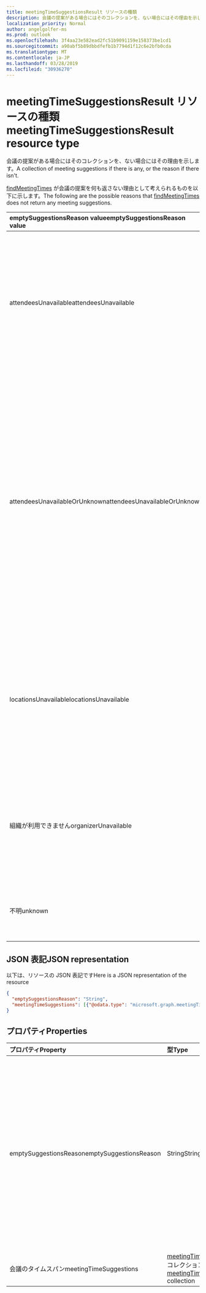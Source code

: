 ```yaml
---
title: meetingTimeSuggestionsResult リソースの種類
description: 会議の提案がある場合にはそのコレクションを、ない場合にはその理由を示します。
localization_priority: Normal
author: angelgolfer-ms
ms.prod: outlook
ms.openlocfilehash: 3f4aa23e582ead2fc51b9091159e158373be1cd1
ms.sourcegitcommit: a90abf5b89dbbdfefb1b7794d1f12c6e2bfb0cda
ms.translationtype: MT
ms.contentlocale: ja-JP
ms.lasthandoff: 03/28/2019
ms.locfileid: "30936270"
---
```

# <a name="meetingtimesuggestionsresult-resource-type"></a><span data-ttu-id="a42bc-103">meetingTimeSuggestionsResult リソースの種類</span><span class="sxs-lookup"><span data-stu-id="a42bc-103">meetingTimeSuggestionsResult resource type</span></span>

<span data-ttu-id="a42bc-104">会議の提案がある場合にはそのコレクションを、ない場合にはその理由を示します。</span><span class="sxs-lookup"><span data-stu-id="a42bc-104">A collection of meeting suggestions if there is any, or the reason if there isn't.</span></span>

<span data-ttu-id="a42bc-105">[findMeetingTimes](../api/user-findmeetingtimes.md) が会議の提案を何も返さない理由として考えられるものを以下に示します。</span><span class="sxs-lookup"><span data-stu-id="a42bc-105">The following are the possible reasons that [findMeetingTimes](../api/user-findmeetingtimes.md) does not return any meeting suggestions.</span></span>

|<span data-ttu-id="a42bc-106">**emptySuggestionsReason value**</span><span class="sxs-lookup"><span data-stu-id="a42bc-106">**emptySuggestionsReason value**</span></span>|<span data-ttu-id="a42bc-107">**理由**</span><span class="sxs-lookup"><span data-stu-id="a42bc-107">**Reasons**</span></span>|
|:-----|:-----|
| <span data-ttu-id="a42bc-108">attendeesUnavailable</span><span class="sxs-lookup"><span data-stu-id="a42bc-108">attendeesUnavailable</span></span> | <span data-ttu-id="a42bc-109">すべての出席者の空き時間情報がわかっていますが、[会議の信頼度](../api/user-findmeetingtimes.md#the-confidence-of-a-meeting-suggestion)のしきい値 (既定では 50%) に到達できる十分な出席者がいません。</span><span class="sxs-lookup"><span data-stu-id="a42bc-109">All of the attendees' availability is known, but not enough attendees are available to reach the [meeting confidence](../api/user-findmeetingtimes.md#the-confidence-of-a-meeting-suggestion) threshold, which is 50% by default, for any time period.</span></span>|
| <span data-ttu-id="a42bc-110">attendeesUnavailableOrUnknown</span><span class="sxs-lookup"><span data-stu-id="a42bc-110">attendeesUnavailableOrUnknown</span></span> | <span data-ttu-id="a42bc-p101">一部またはすべての出席者の空き時間情報が不明なため、会議の確実性が設定されているしきい値 (既定では 50%) を下回っています。出席者が組織外の場合、または空き時間情報の取得でエラーが生じる場合には、出席者の空き時間情報が不明になることがあります。</span><span class="sxs-lookup"><span data-stu-id="a42bc-p101">Some or all of the attendees have unknown availability, causing the meeting confidence to fall below the set threshold, which is 50% by default. Attendee availability can become unknown if the attendee is outside of the organization, or there is an error obtaining free/busy information.</span></span>|
| <span data-ttu-id="a42bc-113">locationsUnavailable</span><span class="sxs-lookup"><span data-stu-id="a42bc-113">locationsUnavailable</span></span> | <span data-ttu-id="a42bc-114">**locationConstraint** の [isRequired](locationconstraint.md) プロパティが必須に指定されているものの、算出された時間範囲で利用可能な場所がありません。</span><span class="sxs-lookup"><span data-stu-id="a42bc-114">The **isRequired** property of the [locationConstraint](locationconstraint.md) parameter is specified as mandatory, and yet there are no locations available at the calculated time slots.</span></span> |
| <span data-ttu-id="a42bc-115">組織が利用できません</span><span class="sxs-lookup"><span data-stu-id="a42bc-115">organizerUnavailable</span></span> | <span data-ttu-id="a42bc-116">**IsOrganizerOptional** パラメーターが false で、要求された時間枠では、主催者が現時点で出席可能ではありません。</span><span class="sxs-lookup"><span data-stu-id="a42bc-116">The **isOrganizerOptional** parameter is false and yet the organizer is not available during the requested time window.</span></span> |
| <span data-ttu-id="a42bc-117">不明</span><span class="sxs-lookup"><span data-stu-id="a42bc-117">unknown</span></span> | <span data-ttu-id="a42bc-118">会議提案が 1 つも返されない理由が不明です。</span><span class="sxs-lookup"><span data-stu-id="a42bc-118">The reason for not returning any meeting suggestions is not known.</span></span>|

## <a name="json-representation"></a><span data-ttu-id="a42bc-119">JSON 表記</span><span class="sxs-lookup"><span data-stu-id="a42bc-119">JSON representation</span></span>

<span data-ttu-id="a42bc-120">以下は、リソースの JSON 表記です</span><span class="sxs-lookup"><span data-stu-id="a42bc-120">Here is a JSON representation of the resource</span></span>

<!-- {
  "blockType": "resource",
  "optionalProperties": [

  ],
  "@odata.type": "microsoft.graph.meetingTimeSuggestionsResult"
}-->

```json
{
  "emptySuggestionsReason": "String",
  "meetingTimeSuggestions": [{"@odata.type": "microsoft.graph.meetingTimeSuggestion"}]
}

```
## <a name="properties"></a><span data-ttu-id="a42bc-121">プロパティ</span><span class="sxs-lookup"><span data-stu-id="a42bc-121">Properties</span></span>
| <span data-ttu-id="a42bc-122">プロパティ</span><span class="sxs-lookup"><span data-stu-id="a42bc-122">Property</span></span>     | <span data-ttu-id="a42bc-123">型</span><span class="sxs-lookup"><span data-stu-id="a42bc-123">Type</span></span>   |<span data-ttu-id="a42bc-124">説明</span><span class="sxs-lookup"><span data-stu-id="a42bc-124">Description</span></span>|
|:---------------|:--------|:----------|
|<span data-ttu-id="a42bc-125">emptySuggestionsReason</span><span class="sxs-lookup"><span data-stu-id="a42bc-125">emptySuggestionsReason</span></span>|<span data-ttu-id="a42bc-126">String</span><span class="sxs-lookup"><span data-stu-id="a42bc-126">String</span></span>|<span data-ttu-id="a42bc-127">会議提案が 1 つも返されない理由。</span><span class="sxs-lookup"><span data-stu-id="a42bc-127">A reason for not returning any meeting suggestions.</span></span> <span data-ttu-id="a42bc-128">使用可能な値は`attendeesUnavailable`、 `attendeesUnavailableOrUnknown` `locationsUnavailable`、、 `organizerUnavailable`、、 `unknown`またはです。</span><span class="sxs-lookup"><span data-stu-id="a42bc-128">The possible values are: `attendeesUnavailable`, `attendeesUnavailableOrUnknown`, `locationsUnavailable`, `organizerUnavailable`, or `unknown`.</span></span> <span data-ttu-id="a42bc-129">会議の**タイム times/ge/アドオン**プロパティに会議の提案が含まれている場合、このプロパティは空の文字列になります。</span><span class="sxs-lookup"><span data-stu-id="a42bc-129">This property is an empty string if the **meetingTimeSuggestions** property does include any meeting suggestions.</span></span>|
|<span data-ttu-id="a42bc-130">会議のタイムスパン</span><span class="sxs-lookup"><span data-stu-id="a42bc-130">meetingTimeSuggestions</span></span>|<span data-ttu-id="a42bc-131">[meetingTimeSuggestion](meetingtimesuggestion.md) コレクション</span><span class="sxs-lookup"><span data-stu-id="a42bc-131">[meetingTimeSuggestion](meetingtimesuggestion.md) collection</span></span>|<span data-ttu-id="a42bc-132">会議提案の配列。</span><span class="sxs-lookup"><span data-stu-id="a42bc-132">An array of meeting suggestions.</span></span>|

<!-- uuid: 8fcb5dbc-d5aa-4681-8e31-b001d5168d79
2015-10-25 14:57:30 UTC -->
<!-- {
  "type": "#page.annotation",
  "description": "meetingTimeSuggestionsResult resource",
  "keywords": "",
  "section": "documentation",
  "tocPath": ""
}-->
